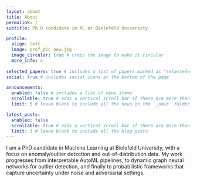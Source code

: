 ```yaml
---
layout: about
title: About
permalink: /
subtitle: Ph.D candidate im ML at Bielefeld University

profile:
  align: left
  image: prof_pic_new.jpg
  image_circular: true # crops the image to make it circular
  more_info: >
   
selected_papers: true # includes a list of papers marked as "selected={true}"
social: true # includes social icons at the bottom of the page

announcements:
  enabled: false # includes a list of news items
  scrollable: true # adds a vertical scroll bar if there are more than 3 news items
  limit: 5 # leave blank to include all the news in the `_news` folder

latest_posts:
  enabled: false
  scrollable: true # adds a vertical scroll bar if there are more than 3 new posts items
  limit: 3 # leave blank to include all the blog posts
---
```


I am a PhD candidate in Machine Learning at Bielefeld University, with a focus on anomaly/outlier detection and out-of-distribution data. My work progresses from interpretable AutoML pipelines, to dynamic graph neural networks for outlier detection, and finally to probabilistic frameworks that capture uncertainty under noise and adversarial settings.
